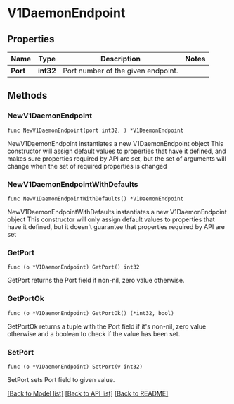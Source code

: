# V1DaemonEndpoint

## Properties

Name | Type | Description | Notes
------------ | ------------- | ------------- | -------------
**Port** | **int32** | Port number of the given endpoint. | 

## Methods

### NewV1DaemonEndpoint

`func NewV1DaemonEndpoint(port int32, ) *V1DaemonEndpoint`

NewV1DaemonEndpoint instantiates a new V1DaemonEndpoint object
This constructor will assign default values to properties that have it defined,
and makes sure properties required by API are set, but the set of arguments
will change when the set of required properties is changed

### NewV1DaemonEndpointWithDefaults

`func NewV1DaemonEndpointWithDefaults() *V1DaemonEndpoint`

NewV1DaemonEndpointWithDefaults instantiates a new V1DaemonEndpoint object
This constructor will only assign default values to properties that have it defined,
but it doesn't guarantee that properties required by API are set

### GetPort

`func (o *V1DaemonEndpoint) GetPort() int32`

GetPort returns the Port field if non-nil, zero value otherwise.

### GetPortOk

`func (o *V1DaemonEndpoint) GetPortOk() (*int32, bool)`

GetPortOk returns a tuple with the Port field if it's non-nil, zero value otherwise
and a boolean to check if the value has been set.

### SetPort

`func (o *V1DaemonEndpoint) SetPort(v int32)`

SetPort sets Port field to given value.



[[Back to Model list]](../README.md#documentation-for-models) [[Back to API list]](../README.md#documentation-for-api-endpoints) [[Back to README]](../README.md)


